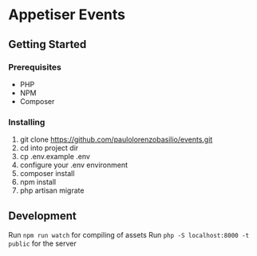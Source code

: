 # Appetiser Events

## Getting Started

### Prerequisites
- PHP
- NPM
- Composer

### Installing
1. git clone https://github.com/paulolorenzobasilio/events.git
2. cd into project dir
3. cp .env.example .env
4. configure your .env environment
5. composer install
6. npm install
7. php artisan migrate

## Development
Run `npm run watch` for compiling of assets
Run `php -S localhost:8000 -t public` for the server

